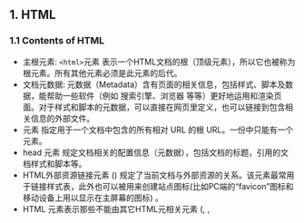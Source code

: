 ## 1. HTML

### 1.1 Contents of HTML
* 主根元素: `<html>`元素 表示一个HTML文档的根（顶级元素），所以它也被称为根元素。所有其他元素必须是此元素的后代。
* 文档元数据: 元数据（Metadata）含有页面的相关信息，包括样式、脚本及数据，能帮助一些软件（例如 搜索引擎、浏览器 等等）更好地运用和渲染页面。对于样式和脚本的元数据，可以直接在网页里定义，也可以链接到包含相关信息的外部文件。
* <base> 元素 指定用于一个文档中包含的所有相对 URL 的根 URL。一份中只能有一个 <base> 元素。
* head 元素 规定文档相关的配置信息（元数据），包括文档的标题，引用的文档样式和脚本等。
* HTML外部资源链接元素 (<link>) 规定了当前文档与外部资源的关系。该元素最常用于链接样式表，此外也可以被用来创建站点图标(比如PC端的“favicon”图标和移动设备上用以显示在主屏幕的图标) 。
* HTML <meta> 元素表示那些不能由其它HTML元相关元素 (<base>, <link>, <script>, <style> 或 <title>) 之一表示的任何元数据信息.
* HTML的<style>元素包含文档的样式信息或者文档的部分内容。默认情况下，该标签的样式信息通常是CSS的格式。

### 1.2 Navigation
* 将 `menu` 放到 `container` 中。



## 2. Semantic UI
* 构建前端的框架。
* CDN(Contect Delivery Netword, or Content Distribute Network): 在我看来，CDN的本质是缓存，而内核中支撑它的互联网精神则是共享。
* `ui segment`, `ui container`, `attached`, `menu`, 
* `div.ui.segment` is different with `div.ui.segments`
* `div.ui.pagination`
* `Form validation`
* `ui dropdown`
* `ui selection dropdown`
* `ui table`
* `ui label`
* `ui checkbox`
* `menu`
* `ui error message`
* `ui right aligned container`

## 3. JavaScript、jQuery、AJAX、JSON 这四个之间的关系？
* JavaScript 为页面提供更多功能，是页面交互功能的基础语言。此外它的语言规范和引擎还被用于其他领域，比如 Node 等。
* jQuery 屏蔽了浏览器之间的兼容性问题，针对常用功能封装了大量的 API，并支持插件机制，让你写 JavaScript 的效率很高，质量很好。
* Ajax 技术提供了一种新的前后端数据交互方式，不需要刷新页面，而且不阻塞页面执行流程，异步的去请求去获取、交互数据。
* JSON 用来描述前后端数据交互的内容格式，有了 JSON 这样的一套统一的描述规则，前后端解析数据的成本变低，使用非常简单。JSON 属于 JavaScript 的一个子集。


## 4. Components
* Import Images
[Unsplash.it: Use Placeholder Photos From Unsplash.com](https://www.jotform.com/blog/unsplash-it-use-placeholder-photos-from-unsplash-com-93599/)
[Easy to use, stylish placeholders](https://picsum.photos/)
* Find Icons
[Font Awesome](https://fontawesome.com/)


## 5. Click Pay Button to toggle Images

### Reference
[jsDelivr](https://www.jsdelivr.com/)
[HTML 元素参考](https://developer.mozilla.org/zh-CN/docs/Web/HTML/Element)
[HTML 页面自适应](https://blog.csdn.net/qq_26528483/article/details/97813907?utm_medium=distribute.pc_relevant.none-task-blog-BlogCommendFromBaidu-3.nonecase&depth_1-utm_source=distribute.pc_relevant.none-task-blog-BlogCommendFromBaidu-3.nonecase)
[HTML5----响应式（自适应）网页设计（自动适应屏幕大小）](https://blog.csdn.net/qq_40164190/article/details/83089459?utm_medium=distribute.pc_relevant.none-task-blog-title-2&spm=1001.2101.3001.4242)
[什么是CDN及其特点](http://caibaojian.com/cdn.html)
[CDN是什么？使用CDN有什么优势？](https://www.zhihu.com/question/36514327)
[JavaScript、jQuery、AJAX、JSON 这四个之间的关系？](https://www.zhihu.com/question/31305968)
[Unsplash.it: Use Placeholder Photos From Unsplash.com](https://www.jotform.com/blog/unsplash-it-use-placeholder-photos-from-unsplash-com-93599/)
[Easy to use, stylish placeholders](https://picsum.photos/)
[Font Awesome](https://fontawesome.com/)
[JavaScript Tutorial](https://www.w3schools.com/js/DEFAULT.asp)
[CSS Tutorial](https://www.w3schools.com/css/)
[HTML Tutorial](https://www.w3schools.com/html/default.asp)
[Subtle Patterns](https://www.toptal.com/designers/subtlepatterns/)
[css中什么是Semantic UI框架？](https://www.html.cn/qa/css3/18151.html)
[Angular与React的区别](https://blog.csdn.net/victoryzn/article/details/77987337)
[web前端 | 到底怎么学？](https://mp.weixin.qq.com/s?__biz=MzI5ODM3MjcxNQ==&mid=2247483840&idx=2&sn=0ff8bb94c24f0fd4bb9a044a9ff9251d&scene=19#wechat_redirect)
[web前端入坑第五篇：秒懂Vuejs、Angular、React原理和前端发展历史](https://blog.csdn.net/xllily_11/article/details/69527396?utm_medium=distribute.pc_relevant.none-task-blog-BlogCommendFromMachineLearnPai2-3.channel_param&depth_1-utm_source=distribute.pc_relevant.none-task-blog-BlogCommendFromMachineLearnPai2-3.channel_param)
[]()
[]()
[]()
[]()
[]()
[]()


